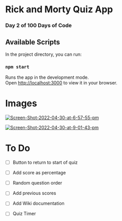# Rick and Morty Quiz App

### Day 2 of 100 Days of Code

## Available Scripts

In the project directory, you can run:

### `npm start`

Runs the app in the development mode.\
Open [http://localhost:3000](http://localhost:3000) to view it in your browser.

# Images
<a href="https://ibb.co/7SyTh8h"><img src="https://i.ibb.co/p1XsqGq/Screen-Shot-2022-04-30-at-6-57-55-pm.png" alt="Screen-Shot-2022-04-30-at-6-57-55-pm" border="0"></a>

 <a href="https://ibb.co/CmCqqnK"><img src="https://i.ibb.co/bQwxxr5/Screen-Shot-2022-04-30-at-9-01-43-pm.png" alt="Screen-Shot-2022-04-30-at-9-01-43-pm" border="0"></a>


# To Do
- [ ] Button to return to start of quiz
- [ ] Add score as percentage
- [ ] Random question order
- [ ] Add previous scores
- [ ] Add Wiki documentation
- [ ] Quiz Timer

